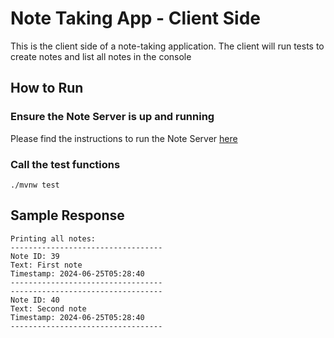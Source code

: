 # Note Taking App - Client Side

This is the client side of a note-taking application. The client will run tests to create notes and list all notes in the console
## How to Run

### Ensure the Note Server is up and running
Please find the instructions to run the Note Server [here](https://github.com/jasona122/note-server)

### Call the test functions
```
./mvnw test
```

## Sample Response
```
Printing all notes:
----------------------------------
Note ID: 39
Text: First note
Timestamp: 2024-06-25T05:28:40
----------------------------------
----------------------------------
Note ID: 40
Text: Second note
Timestamp: 2024-06-25T05:28:40
----------------------------------
```